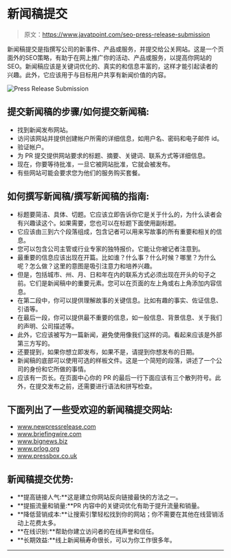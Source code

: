 # 新闻稿提交

> 原文：<https://www.javatpoint.com/seo-press-release-submission>

新闻稿提交是指撰写公司的新事件、产品或服务，并提交给公关网站。这是一个页面外的SEO策略，有助于在网上推广你的活动、产品或服务，以提高你网站的SEO。新闻稿应该是关键词优化的、真实的和信息丰富的，这样才能引起读者的兴趣。此外，它应该用于与目标用户共享有新闻价值的内容。

![Press Release Submission](img/b3c95186d582f0239405b61bface613b.png)

## 提交新闻稿的步骤/如何提交新闻稿:

*   找到新闻发布网站。
*   访问该网站并提供创建帐户所需的详细信息，如用户名、密码和电子邮件 id。
*   验证帐户。
*   为 PR 提交提供网站要求的标题、摘要、关键词、联系方式等详细信息。
*   现在，你要等待批准，一旦它被网站批准，它就会被发布。
*   有些网站可能会要求您为他们的服务购买套餐。

## 如何撰写新闻稿/撰写新闻稿的指南:

*   标题要简洁、具体、切题。它应该立即告诉你它是关于什么的，为什么读者会有兴趣读这个。如果需要，您也可以在标题下面使用副标题。
*   它应该由三到六个段落组成，包含记者可以用来写故事的所有重要和相关的信息。
*   您可以包含公司主管或行业专家的独特报价。它能让你被记者注意到。
*   最重要的信息应该出现在开篇。比如谁？什么事？什么时候？哪里？为什么呢？怎么做？这里的意图是吸引注意力和培养兴趣。
*   但是，包括城市、州、月、日和年在内的联系方式必须出现在开头的句子之前。它们是新闻稿中的重要元素。您可以在页面的左上角或右上角添加内容信息。
*   在第二段中，你可以提供理解故事的关键信息。比如有趣的事实、佐证信息、引语等。
*   在最后一段，你可以提供最不重要的信息，如一般信息、背景信息、关于我们的声明、公司描述等。
*   此外，它应该被写为一篇新闻，避免使用像我们这样的词。看起来应该是外部第三方写的。
*   还要提到，如果你想立即发布，如果不是，请提到你想发布的日期。
*   新闻稿的底部可以使用可选的样板文件。这是一个简短的段落，讲述了一个公司的身份和它所做的事情。
*   应该有一页长。在页面中心你的 PR 的最后一行下面应该有三个散列符号。此外，在提交发布之前，还需要进行语法和拼写检查。

## 下面列出了一些受欢迎的新闻稿提交网站:

*   www.newpressrelease.com
*   www.briefingwire.com
*   www.bignews.biz
*   www.prlog.org
*   www.pressbox.co.uk

## 新闻稿提交优势:

*   **提高链接人气:**这是建立你网站反向链接最快的方法之一。
*   **提振流量和销量:**PR 内容中的关键词优化有助于提升流量和销量。
*   **降低营销成本:**让搜索引擎轻松找到你的网站；你不需要在其他在线营销活动上花费太多。
*   **在线识别:**帮助你建立访问者的在线声誉和信任。
*   **长期效益:**线上新闻稿寿命很长，可以为你工作很多年。

* * *